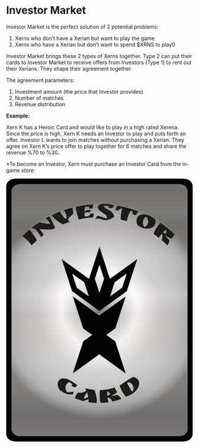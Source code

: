 # Investor Market

Investor Market is the perfect solution of 2 potential problems:

1. Xerns who don’t have a Xerian but want to play the game
2. Xerns who have a Xerian but don’t want to spend $XRNS to play0

Investor Market brings these 2 types of Xerns together. Type 2 can put their cards to Investor Market to receive offers from Investors (Type 1) to rent out their Xerians. They shape their agreement together.

The agreement parameters:

1. Investment amount (the price that Investor provides)
2. Number of matches
3. Revenue distribution

**Example:**

Xern K has a Heroic Card and would like to play in a high rated Xerena. Since the price is high, Xern K needs an Investor to play and puts forth an offer. Investor L wants to join matches without purchasing a Xerian. They agree on Xern K’s price offer to play together for 6 matches and share the revenue %70 to %30.

\*To become an Investor, Xern must purchase an Investor Card from the in-game store:

![](<../.gitbook/assets/image (8).png>)
